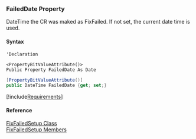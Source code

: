 ﻿### FailedDate Property

DateTime the CR was maked as FixFailed. If not set, the current date time is used.

#### Syntax

```vbnet
'Declaration

<PropertyBitValueAttribute()>
Public Property FailedDate As Date
```

```csharp
[PropertyBitValueAttribute()]
public DateTime FailedDate {get; set;}
```

[!include[Requirements](../partials/requirements.md)]

#### Reference

[FixFailedSetup Class](FChoice.Toolkits.Clarify~FChoice.Toolkits.Clarify.Quality.FixFailedSetup.md)  
[FixFailedSetup Members](FChoice.Toolkits.Clarify~FChoice.Toolkits.Clarify.Quality.FixFailedSetup_members.md)